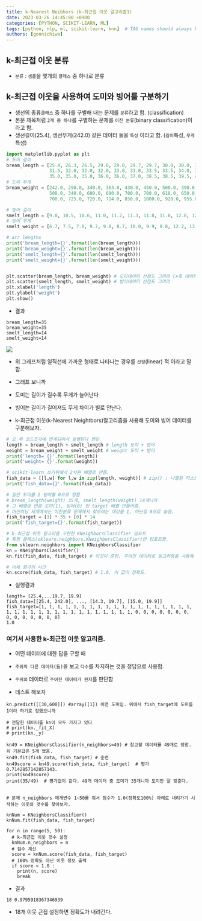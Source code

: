 ```yaml
---
title: k-Nearest Neibhors (k-최근접 이웃 알고리즘1)
date: 2023-03-26 14:45:00 +0900
categories: [PYTHON, SCIKIT-LEARN, ML]
tags: [python, nlp, ml, scikit-learn, knn]  # TAG names should always be lowercase
authors: [gonnichiwa]
---
```


## k-최근접 이웃 분류

- `분류` : `샘플`을 몇개의 `클래스` 중 하나로 분류

## k-최근접 이웃을 사용하여 도미와 빙어를 구분하기
- 생선의 종류`클래스` 중 하나를 구별해 내는 문제를 `분류`라고 함. (classification)
- 본문 제목처럼 `2개 중 하나`를 구별하는 문제를 `이진 분류`(binary classification)이라고 함.
- 생선길이(25.4), 생선무게(242.0) 같은 데이터 들을 `특성` 이라고 함. (`길이`특성, `무게`특성)

```python
import matplotlib.pyplot as plt
# 도미 길이
bream_length = [25.4, 26.3, 26.5, 29.0, 29.0, 29.7, 29.7, 30.0, 30.0, 30.7, 31.0, 31.0, 
                31.5, 32.0, 32.0, 32.0, 33.0, 33.0, 33.5, 33.5, 34.0, 34.0, 34.5, 35.0, 
                35.0, 35.0, 35.0, 36.0, 36.0, 37.0, 38.5, 38.5, 39.5, 41.0, 41.0]
# 도미 무게
bream_weight = [242.0, 290.0, 340.0, 363.0, 430.0, 450.0, 500.0, 390.0, 450.0, 500.0, 475.0, 500.0, 
                500.0, 340.0, 600.0, 600.0, 700.0, 700.0, 610.0, 650.0, 575.0, 685.0, 620.0, 680.0, 
                700.0, 725.0, 720.0, 714.0, 850.0, 1000.0, 920.0, 955.0, 925.0, 975.0, 950.0]

# 빙어 길이
smelt_length = [9.8, 10.5, 10.6, 11.0, 11.2, 11.3, 11.8, 11.8, 12.0, 12.2, 12.4, 13.0, 14.3, 15.0]
# 빙어 무게
smelt_weight = [6.7, 7.5, 7.0, 9.7, 9.8, 8.7, 10.0, 9.9, 9.8, 12.2, 13.4, 12.2, 19.7, 19.9]

# arr lengths
print('bream_length={}'.format(len(bream_length)))
print('bream_weight={}'.format(len(bream_weight)))
print('smelt_length={}'.format(len(smelt_length)))
print('smelt_weight={}'.format(len(smelt_weight)))


plt.scatter(bream_length, bream_weight) # 도미데이터 산점도 그려라 (x축 데이터들, y축 데이터들)
plt.scatter(smelt_length, smelt_weight) # 빙어데이터 산점도 그려라
plt.xlabel('length')
plt.ylabel('weight')
plt.show()
```

- 결과
```
bream_length=35
bream_weight=35
smelt_length=14
smelt_weight=14
```
![](https://img1.daumcdn.net/thumb/R1280x0/?scode=mtistory2&fname=https%3A%2F%2Fblog.kakaocdn.net%2Fdn%2Fcigycg%2FbtsF7QaY4Zm%2FbFZ1xrJSfCmc9594OjnwdK%2Fimg.png)

- 위 그래프처럼 일직선에 가까운 형태로 나타나는 경우를 `선형`(linear) 적 이라고 말함.

- 그래프 보니까
- 도미는 길이가 길수록 무게가 늘어난다
- 빙어는 길이가 길어져도 무게 차이가 별로 안난다.

- k-최근접 이웃(k-Nearest Neightbors)알고리즘을 사용해 도미와 빙어 데이터를 구분해보자.

```python
# 오 위 코드조각에 연계되어서 실행된다 쩐당
length = bream_length + smelt_length # length 도미 + 빙어
weight = bream_weight + smelt_weight # weight 도미 + 빙어
print('length= {}'.format(length))
print('weight= {}'.format(weight))

# scikit-learn 쓰기위해서 2차원 배열로 만듬.
fish_data = [[l,w] for l,w in zip(length, weight)] # zip() : 나열된 리스트 각각에서 하나씩 elem 꺼내 리턴해줌
print('fish_data={}'.format(fish_data))

# 일단 도미를 1 빙어를 0으로 정함
# bream_length(weight) 35개, smelt_length(weight) 14개니까
# 그 배열방 만큼 도미(1), 빙어(0) 인 target 배열 만들어줌.
# 머신러닝 세계에서는 이진분류 문제에서 찾으려는 대상을 1, 아닌걸 0으로 놓음.
fish_target = [1] * 35 + [0] * 14
print('fish_target={}'.format(fish_target))

# k-최근접 이웃 알고리즘 구현한 KNeighborsClassifier 임포트
# 특정 클래스(sklearn.neighbors.KNeighborsClassifier)만 임포트함.
from sklearn.neighbors import KNeighborsClassifier
kn = KNeighborsClassifier()
kn.fit(fish_data, fish_target) # 이것이 훈련. 주어진 데이터로 알고리즘을 사용해 훈련 시킴.

# 이제 평가의 시간
kn.score(fish_data, fish_target) # 1.0, 이 값이 정확도.
```

- 실행결과
```
length= [25.4,...19.7, 19.9]
fish_data=[[25.4, 242.0], ..., [14.3, 19.7], [15.0, 19.9]]
fish_target=[1, 1, 1, 1, 1, 1, 1, 1, 1, 1, 1, 1, 1, 1, 1, 1, 1, 1, 1, 1, 1, 1, 1, 1, 1, 1, 1, 1, 1, 1, 1, 1, 1, 1, 1, 0, 0, 0, 0, 0, 0, 0, 0, 0, 0, 0, 0, 0, 0]
1.0
```


### 여기서 사용한 k-최근접 이웃 알고리즘.

- 어떤 데이터에 대한 답을 구할 때
- `주위의 다른 데이터(들)`을 보고 `다수`를 차지하는 것을 정답으로 사용함.
- `주위의` 데이터로 `주어진 데이터가 뭔지`를 판단함

- 테스트 해보자

```
kn.predict([[30,600]]) #array([1]) 이면 도미임. 위에서 fish_target에 도미를 1이라 하기로 정했으니까
```

```
# 전달한 데이터를 kn이 모두 가지고 있다
# print(kn._fit_X)
# print(kn._y)

kn49 = KNeighborsClassifier(n_neighbors=49) # 참고할 데이터를 49개로 정함. 위 기본값은 5개 였음.
kn49.fit(fish_data, fish_target) # 훈련
kn49score = kn49.score(fish_data, fish_target)  # 평가 0.7142857142857143. 
print(kn49score)
print(35/49)  # 평가값이 같다. 49개 데이터 중 도미가 35개니까 도미만 잘 맞춘다.
```

```

# 문제 n_neighbors 매개변수 1~50를 줘서 점수가 1.0(정확도100%) 아래로 내려가기 시작하는 이웃의 갯수를 찾아보자.

knNum = KNeighborsClassifier()
knNum.fit(fish_data, fish_target)

for n in range(5, 50):
  # k-최근접 이웃 갯수 설정
  knNum.n_neighbors = n
  # 점수 계산
  score = knNum.score(fish_data, fish_target)
  # 100% 정확도 아닌 이웃 정보 출력
  if score < 1.0 :
    print(n, score)
    break
```

- 결과
```
18 0.9795918367346939
```
- 18개 이웃 근접 설정하면 정확도가 내려간다.